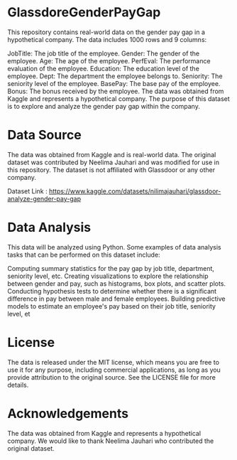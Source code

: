 # GlassdoreGenderPayGap

This repository contains real-world data on the gender pay gap in a hypothetical company. The data includes 1000 rows and 9 columns:

JobTitle: The job title of the employee.
Gender: The gender of the employee.
Age: The age of the employee.
PerfEval: The performance evaluation of the employee.
Education: The education level of the employee.
Dept: The department the employee belongs to.
Seniority: The seniority level of the employee.
BasePay: The base pay of the employee.
Bonus: The bonus received by the employee.
The data was obtained from Kaggle and represents a hypothetical company. The purpose of this dataset is to explore and analyze the gender pay gap within the company. 

# Data Source

The data was obtained from Kaggle and is real-world data. The original dataset was contributed by Neelima Jauhari and was modified for use in this repository. The dataset is not affiliated with Glassdoor or any other company.

Dataset Link : https://www.kaggle.com/datasets/nilimajauhari/glassdoor-analyze-gender-pay-gap 

# Data Analysis 

This data will be analyzed using Python. Some examples of data analysis tasks that can be performed on this dataset include:

Computing summary statistics for the pay gap by job title, department, seniority level, etc.
Creating visualizations to explore the relationship between gender and pay, such as histograms, box plots, and scatter plots.
Conducting hypothesis tests to determine whether there is a significant difference in pay between male and female employees.
Building predictive models to estimate an employee's pay based on their job title, seniority level, et

# License
The data is released under the MIT license, which means you are free to use it for any purpose, including commercial applications, as long as you provide attribution to the original source. See the LICENSE file for more details.

# Acknowledgements
The data was obtained from Kaggle and represents a hypothetical company. We would like to thank Neelima Jauhari who contributed the original dataset.